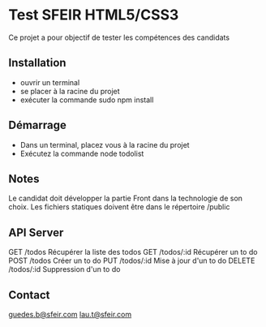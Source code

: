 # Test SFEIR HTML5/CSS3

Ce projet a pour objectif de tester les compétences des candidats

## Installation
* ouvrir un terminal
* se placer à la racine du projet
* exécuter la commande sudo npm install


## Démarrage

* Dans un terminal, placez vous à la racine du projet
* Exécutez la commande node todolist

## Notes

Le candidat doit développer la partie Front dans la technologie de son choix.
Les fichiers statiques doivent être dans le répertoire /public

## API Server

GET     /todos          Récupérer la liste des todos
GET     /todos/:id      Récupérer un to do
POST    /todos          Créer un to do
PUT     /todos/:id      Mise à jour d'un to do
DELETE  /todos/:id      Suppression d'un to do

## Contact

guedes.b@sfeir.com
lau.t@sfeir.com
